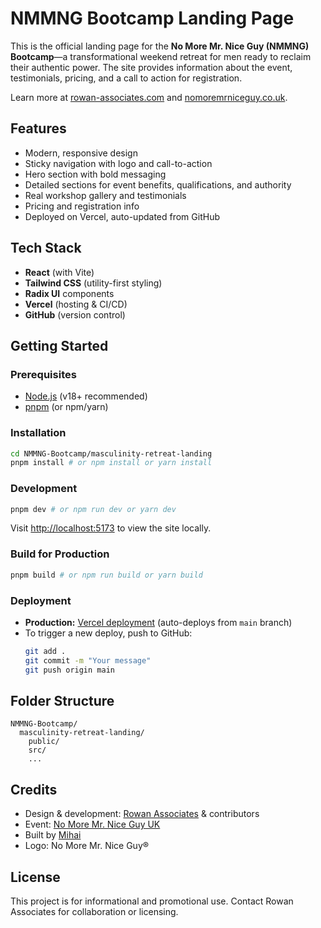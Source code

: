 # NMMNG Bootcamp Landing Page

This is the official landing page for the **No More Mr. Nice Guy (NMMNG) Bootcamp**—a transformational weekend retreat for men ready to reclaim their authentic power. The site provides information about the event, testimonials, pricing, and a call to action for registration.

Learn more at [rowan-associates.com](https://rowan-associates.com) and [nomoremrniceguy.co.uk](https://nomoremrniceguy.co.uk).

## Features
- Modern, responsive design
- Sticky navigation with logo and call-to-action
- Hero section with bold messaging
- Detailed sections for event benefits, qualifications, and authority
- Real workshop gallery and testimonials
- Pricing and registration info
- Deployed on Vercel, auto-updated from GitHub

## Tech Stack
- **React** (with Vite)
- **Tailwind CSS** (utility-first styling)
- **Radix UI** components
- **Vercel** (hosting & CI/CD)
- **GitHub** (version control)

## Getting Started

### Prerequisites
- [Node.js](https://nodejs.org/) (v18+ recommended)
- [pnpm](https://pnpm.io/) (or npm/yarn)

### Installation
```sh
cd NMMNG-Bootcamp/masculinity-retreat-landing
pnpm install # or npm install or yarn install
```

### Development
```sh
pnpm dev # or npm run dev or yarn dev
```
Visit [http://localhost:5173](http://localhost:5173) to view the site locally.

### Build for Production
```sh
pnpm build # or npm run build or yarn build
```

### Deployment
- **Production:** [Vercel deployment](https://nmmng.vercel.app) (auto-deploys from `main` branch)
- To trigger a new deploy, push to GitHub:
  ```sh
  git add .
  git commit -m "Your message"
  git push origin main
  ```

## Folder Structure
```
NMMNG-Bootcamp/
  masculinity-retreat-landing/
    public/
    src/
    ...
```

## Credits
- Design & development: [Rowan Associates](https://rowan-associates.com) & contributors
- Event: [No More Mr. Nice Guy UK](https://nomoremrniceguy.co.uk)
- Built by [Mihai](https://respira.cafe)
- Logo: No More Mr. Nice Guy®

## License
This project is for informational and promotional use. Contact Rowan Associates for collaboration or licensing. 